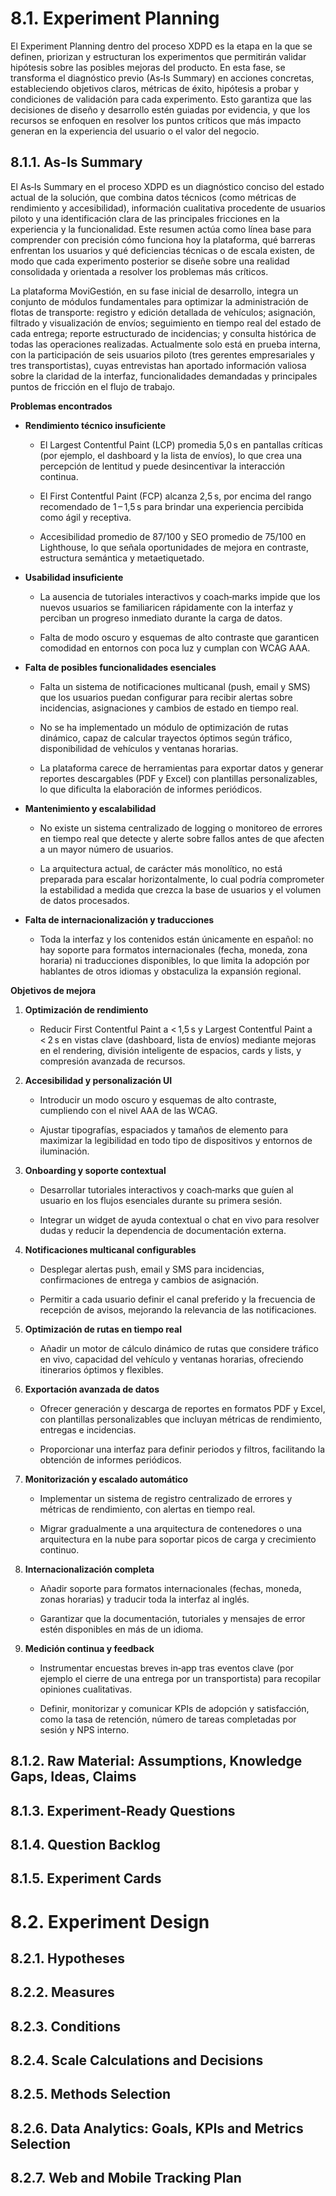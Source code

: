 # 8.1. Experiment Planning

El Experiment Planning dentro del proceso XDPD es la etapa en la que se definen, priorizan y estructuran los experimentos que permitirán validar hipótesis sobre las posibles mejoras del producto. En esta fase, se transforma el diagnóstico previo (As‑Is Summary) en acciones concretas, estableciendo objetivos claros, métricas de éxito, hipótesis a probar y condiciones de validación para cada experimento. Esto garantiza que las decisiones de diseño y desarrollo estén guiadas por evidencia, y que los recursos se enfoquen en resolver los puntos críticos que más impacto generan en la experiencia del usuario o el valor del negocio.

## 8.1.1. As-Is Summary

El As‑Is Summary en el proceso XDPD es un diagnóstico conciso del estado actual de la solución, que combina datos técnicos (como métricas de rendimiento y accesibilidad), información cualitativa procedente de usuarios piloto y una identificación clara de las principales fricciones en la experiencia y la funcionalidad. Este resumen actúa como línea base para comprender con precisión cómo funciona hoy la plataforma, qué barreras enfrentan los usuarios y qué deficiencias técnicas o de escala existen, de modo que cada experimento posterior se diseñe sobre una realidad consolidada y orientada a resolver los problemas más críticos.

La plataforma MoviGestión, en su fase inicial de desarrollo, integra un conjunto de módulos fundamentales para optimizar la administración de flotas de transporte: registro y edición detallada de vehículos; asignación, filtrado y visualización de envíos; seguimiento en tiempo real del estado de cada entrega; reporte estructurado de incidencias; y consulta histórica de todas las operaciones realizadas. Actualmente solo está en prueba interna, con la participación de seis usuarios piloto (tres gerentes empresariales y tres transportistas), cuyas entrevistas han aportado información valiosa sobre la claridad de la interfaz, funcionalidades demandadas y principales puntos de fricción en el flujo de trabajo.

**Problemas encontrados**

* **Rendimiento técnico insuficiente**

    - El Largest Contentful Paint (LCP) promedia 5,0 s en pantallas críticas (por ejemplo, el dashboard y la lista de envíos), lo que crea una percepción de lentitud y puede desincentivar la interacción continua.
    
    - El First Contentful Paint (FCP) alcanza 2,5 s, por encima del rango recomendado de 1 – 1,5 s para brindar una experiencia percibida como ágil y receptiva.
   
    - Accesibilidad promedio de 87/100 y SEO promedio de 75/100 en Lighthouse, lo que señala oportunidades de mejora en contraste, estructura semántica y metaetiquetado.

* **Usabilidad insuficiente**

    - La ausencia de tutoriales interactivos y coach‑marks impide que los nuevos usuarios se familiaricen rápidamente con la interfaz y perciban un progreso inmediato durante la carga de datos.
  
    - Falta de modo oscuro y esquemas de alto contraste que garanticen comodidad en entornos con poca luz y cumplan con WCAG AAA.

* **Falta de posibles funcionalidades esenciales**

    - Falta un sistema de notificaciones multicanal (push, email y SMS) que los usuarios puedan configurar para recibir alertas sobre incidencias, asignaciones y cambios de estado en tiempo real.
  
    - No se ha implementado un módulo de optimización de rutas dinámico, capaz de calcular trayectos óptimos según tráfico, disponibilidad de vehículos y ventanas horarias.
  
    - La plataforma carece de herramientas para exportar datos y generar reportes descargables (PDF y Excel) con plantillas personalizables, lo que dificulta la elaboración de informes periódicos.

* **Mantenimiento y escalabilidad**

    - No existe un sistema centralizado de logging o monitoreo de errores en tiempo real que detecte y alerte sobre fallos antes de que afecten a un mayor número de usuarios.
  
    - La arquitectura actual, de carácter más monolítico, no está preparada para escalar horizontalmente, lo cual podría comprometer la estabilidad a medida que crezca la base de usuarios y el volumen de datos procesados.

* **Falta de internacionalización y traducciones**

    - Toda la interfaz y los contenidos están únicamente en español: no hay soporte para formatos internacionales (fecha, moneda, zona horaria) ni traducciones disponibles, lo que limita la adopción por hablantes de otros idiomas y obstaculiza la expansión regional.
  
**Objetivos de mejora**

1. **Optimización de rendimiento**

    - Reducir First Contentful Paint a < 1,5 s y Largest Contentful Paint a < 2 s en vistas clave (dashboard, lista de envíos) mediante mejoras en el rendering, división inteligente de espacios, cards y lists, y compresión avanzada de recursos.

2. **Accesibilidad y personalización UI**
   
    - Introducir un modo oscuro y esquemas de alto contraste, cumpliendo con el nivel AAA de las WCAG.
    
    - Ajustar tipografías, espaciados y tamaños de elemento para maximizar la legibilidad en todo tipo de dispositivos y entornos de iluminación.

3. **Onboarding y soporte contextual**

    - Desarrollar tutoriales interactivos y coach‑marks que guíen al usuario en los flujos esenciales durante su primera sesión.
    
    - Integrar un widget de ayuda contextual o chat en vivo para resolver dudas y reducir la dependencia de documentación externa.

4. **Notificaciones multicanal configurables**

    - Desplegar alertas push, email y SMS para incidencias, confirmaciones de entrega y cambios de asignación.
    
    - Permitir a cada usuario definir el canal preferido y la frecuencia de recepción de avisos, mejorando la relevancia de las notificaciones.

5. **Optimización de rutas en tiempo real**

    - Añadir un motor de cálculo dinámico de rutas que considere tráfico en vivo, capacidad del vehículo y ventanas horarias, ofreciendo itinerarios óptimos y flexibles.

6. **Exportación avanzada de datos**

    - Ofrecer generación y descarga de reportes en formatos PDF y Excel, con plantillas personalizables que incluyan métricas de rendimiento, entregas e incidencias.
    
    - Proporcionar una interfaz para definir periodos y filtros, facilitando la obtención de informes periódicos.

7. **Monitorización y escalado automático**

    - Implementar un sistema de registro centralizado de errores y métricas de rendimiento, con alertas en tiempo real.
    
    - Migrar gradualmente a una arquitectura de contenedores o una arquitectura en la nube para soportar picos de carga y crecimiento continuo.

8. **Internacionalización completa**
     
    - Añadir soporte para formatos internacionales (fechas, moneda, zonas horarias) y traducir toda la interfaz al inglés.
    
    - Garantizar que la documentación, tutoriales y mensajes de error estén disponibles en más de un idioma.

9. **Medición continua y feedback**

    - Instrumentar encuestas breves in‑app tras eventos clave (por ejemplo el cierre de una entrega por un transportista) para recopilar opiniones cualitativas.
    
    - Definir, monitorizar y comunicar KPIs de adopción y satisfacción, como la tasa de retención, número de tareas completadas por sesión y NPS interno.

## 8.1.2. Raw Material: Assumptions, Knowledge Gaps, Ideas, Claims
  
## 8.1.3. Experiment-Ready Questions
  
## 8.1.4. Question Backlog
  
## 8.1.5. Experiment Cards
  
# 8.2. Experiment Design

## 8.2.1. Hypotheses
  
## 8.2.2. Measures
  
## 8.2.3. Conditions
  
## 8.2.4. Scale Calculations and Decisions
  
## 8.2.5. Methods Selection
  
## 8.2.6. Data Analytics: Goals, KPIs and Metrics Selection
  
## 8.2.7. Web and Mobile Tracking Plan
